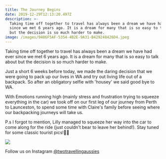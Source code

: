 ```yaml
---
title: The Journey Begins
date: 2019-12-29T12:13:20.497Z
description: >-
  Taking time off together to travel has always been a dream we have had ever
  since we met 6 years ago. It is a dream for many that is so easy to talk about
  but the decision is so much harder to make.
image: /images/9486F5AF-5354-4B2E-9A31-B429248426D4.jpeg
---
```

Taking time off together to travel has always been a dream we have had ever since we met 6 years ago. It is a dream for many that is so easy to talk about but the decision is so much harder to make.

Just a short 6 weeks before today, we made the daring decision that we were going to pack up our lives in WA and try out living life out of a backpack. So after an obligatory selfie with 'housey' we said good bye to WA.

With Emotions running high (mainly stress and frustration trying to squeeze everything in the car) we took off on our first leg of our journey from Perth to Launceston, to spend some time with Claire's family before seeing where our backpacking journeys will take us.

P.s I forgot to mention, Lilly managed to squeeze her way into the car to come along for the ride (just couldn't bear to leave her behind!). Stay tuned for some classic tourist pics!🐰🚗

![](/images/IMG_0001.jpeg)

Follow us on Instagram [@twotravellingaussies](https://www.instagram.com/twotravellingaussies)

